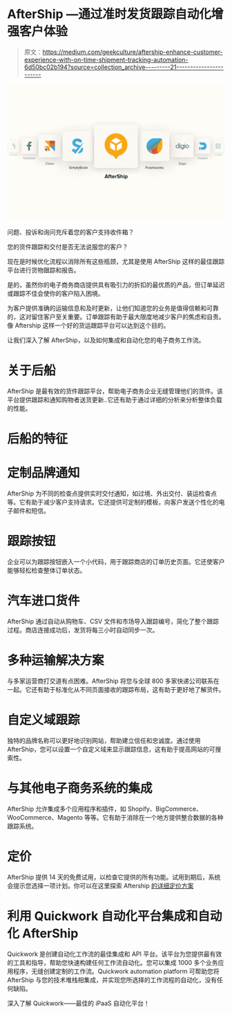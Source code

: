 # AfterShip —通过准时发货跟踪自动化增强客户体验

> 原文：<https://medium.com/geekculture/aftership-enhance-customer-experience-with-on-time-shipment-tracking-automation-6d50bc02b194?source=collection_archive---------21----------------------->

![](img/011535ed9ab2c7e2060b220e180e949a.png)

问题、投诉和询问充斥着您的客户支持收件箱？

您的货件跟踪和交付是否无法说服您的客户？

现在是时候优化流程以消除所有这些瓶颈，尤其是使用 AfterShip 这样的最佳跟踪平台进行货物跟踪和报告。

是的，虽然你的电子商务商店提供具有吸引力的折扣的最优质的产品，但订单延迟或跟踪不佳会使你的客户陷入困境。

为客户提供准确的运输信息和及时更新，让他们知道您的业务是值得信赖和可靠的，这对留住客户至关重要。订单跟踪有助于最大限度地减少客户的焦虑和自责。像 Aftership 这样一个好的货运跟踪平台可以达到这个目的。

让我们深入了解 AfterShip，以及如何集成和自动化您的电子商务工作流。

# 关于后船

AfterShip 是最有效的货件跟踪平台，帮助电子商务企业无缝管理他们的货件。该平台提供跟踪和通知购物者送货更新..它还有助于通过详细的分析来分析整体负载的性能。

# 后船的特征

# 定制品牌通知

AfterShip 为不同的检查点提供实时交付通知，如过境、外出交付、装运检查点等。它有助于减少客户支持请求。它还提供可定制的模板，向客户发送个性化的电子邮件和短信。

# 跟踪按钮

企业可以为跟踪按钮嵌入一个小代码，用于跟踪商店的订单历史页面。它还使客户能够轻松检查整体订单状态。

# 汽车进口货件

AfterShip 通过自动从购物车、CSV 文件和市场导入跟踪编号，简化了整个跟踪过程。商店连接成功后，发货将每三小时自动同步一次。

# 多种运输解决方案

与多家运营商打交道有点困难。AfterShip 将您与全球 800 多家快递公司联系在一起。它还有助于标准化从不同页面接收的跟踪布局，这有助于更好地了解货件。

# 自定义域跟踪

独特的品牌名称可以更好地识别网站，帮助建立信任和忠诚度。通过使用 AfterShip，您可以设置一个自定义域来显示跟踪信息，这有助于提高网站的可搜索性。

# 与其他电子商务系统的集成

AfterShip 允许集成多个应用程序和插件，如 Shopify、BigCommerce、WooCommerce、Magento 等等。它有助于消除在一个地方提供整合数据的各种跟踪系统。

# 定价

AfterShip 提供 14 天的免费试用，以检查它提供的所有功能。试用到期后，系统会提示您选择一项计划。你可以在这里探索 Aftership [的详细定价方案](https://www.aftership.com/pricing#_ga=2.67383313.1295343846.1638459553-201792909.1638459553)

# 利用 Quickwork 自动化平台集成和自动化 AfterShip

Quickwork 是创建自动化工作流的最佳集成和 API 平台。该平台为您提供最有效的工具和指导，帮助您快速构建任何工作流自动化。您可以集成 1000 多个业务应用程序，无缝创建定制的工作流。Quickwork automation platform 可帮助您将 AfterShip 与您的技术堆栈相集成，并实现您所选择的工作流程的自动化，没有任何缺陷。

深入了解 Quickwork——最佳的 iPaaS 自动化平台！